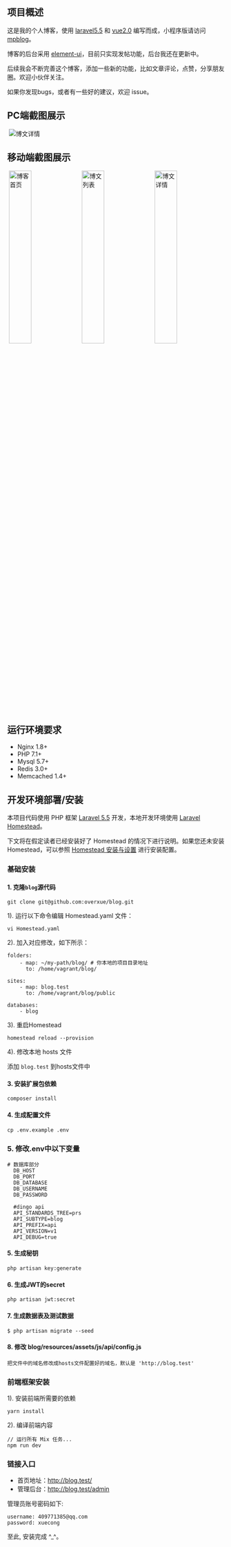 
## 项目概述

这是我的个人博客，使用 [laravel5.5](https://laravel.com/) 和 [vue2.0](https://cn.vuejs.org/) 编写而成，小程序版请访问 [mpblog](https://github.com/overxue/mpblog)。

博客的后台采用 [element-ui](http://element-cn.eleme.io/)，目前只实现发帖功能，后台我还在更新中。

后续我会不断完善这个博客，添加一些新的功能，比如文章评论，点赞，分享朋友圈。欢迎小伙伴关注。

如果你发现bugs，或者有一些好的建议，欢迎 issue。

## PC端截图展示
<p>
  <img alt="博文详情" src="http://p5vnm2kox.bkt.clouddn.com/github/pc-detail.png" />
</p>

## 移动端截图展示
<p>
  <img alt="博客首页" src="http://p5vnm2kox.bkt.clouddn.com/github/mobile-index.jpg" width="32%" />
  <img alt="博文列表" src="http://p5vnm2kox.bkt.clouddn.com/github/mobile-blog.jpg" width="32%"/>
  <img alt="博文详情" src="http://p5vnm2kox.bkt.clouddn.com/github/mobile-detail.png" width="32%" />
</p>

## 运行环境要求

- Nginx 1.8+
- PHP 7.1+
- Mysql 5.7+
- Redis 3.0+
- Memcached 1.4+

## 开发环境部署/安装

本项目代码使用 PHP 框架 [Laravel 5.5](https://d.laravel-china.org/docs/5.5/) 开发，本地开发环境使用 [Laravel Homestead](https://d.laravel-china.org/docs/5.5/homestead)。

下文将在假定读者已经安装好了 Homestead 的情况下进行说明。如果您还未安装 Homestead，可以参照 [Homestead 安装与设置](https://laravel-china.org/docs/5.5/homestead#installation-and-setup) 进行安装配置。

### 基础安装

#### 1. 克隆`blog`源代码

```
git clone git@github.com:overxue/blog.git
```

1). 运行以下命令编辑 Homestead.yaml 文件：

```shell
vi Homestead.yaml
```

2). 加入对应修改，如下所示：

```
folders:
    - map: ~/my-path/blog/ # 你本地的项目目录地址
      to: /home/vagrant/blog/

sites:
    - map: blog.test
      to: /home/vagrant/blog/public

databases:
    - blog
```

3). 重启Homestead

```shell
homestead reload --provision
```

4). 修改本地 hosts 文件

添加 `blog.test` 到hosts文件中

#### 3. 安装扩展包依赖

    composer install

#### 4. 生成配置文件

```
cp .env.example .env
```

### 5. 修改.env中以下变量

 ```
 # 数据库部分
   DB_HOST
   DB_PORT
   DB_DATABASE
   DB_USERNAME
   DB_PASSWORD

   #dingo api
   API_STANDARDS_TREE=prs
   API_SUBTYPE=blog
   API_PREFIX=api
   API_VERSION=v1
   API_DEBUG=true
 ```
 
#### 5. 生成秘钥

```shell
php artisan key:generate
```

#### 6. 生成JWT的secret

```shell
php artisan jwt:secret
```

#### 7. 生成数据表及测试数据

```shell
$ php artisan migrate --seed
```

#### 8. 修改 blog/resources/assets/js/api/config.js

```
把文件中的域名修改成hosts文件配置好的域名，默认是 'http://blog.test'
```

### 前端框架安装

1). 安装前端所需要的依赖

```shell
yarn install
```

2). 编译前端内容

```shell
// 运行所有 Mix 任务...
npm run dev
```

### 链接入口

* 首页地址：http://blog.test/
* 管理后台：http://blog.test/admin

管理员账号密码如下:

```
username: 409771385@qq.com
password: xuecong
```

至此, 安装完成 ^_^。
